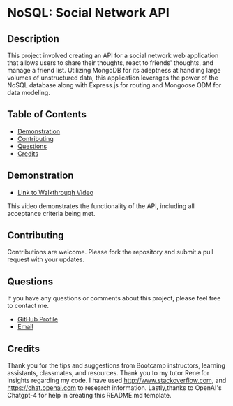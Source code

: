 
# NoSQL: Social Network API

## Description

This project involved creating an API for a social network web application that allows users to share their thoughts, react to friends' thoughts, and manage a friend list. Utilizing MongoDB for its adeptness at handling large volumes of unstructured data, this application leverages the power of the NoSQL database along with Express.js for routing and Mongoose ODM for data modeling. 

## Table of Contents

- [Demonstration](#demonstration)
- [Contributing](#contributing)
- [Questions](#questions)
- [Credits](#credits)


## Demonstration

- [Link to Walkthrough Video](<https://drive.google.com/file/d/10fRtjWYfJn6_fAcKUD5YZggneUzeE1l6/view?usp=sharing>)

This video demonstrates the functionality of the API, including all acceptance criteria being met.

## Contributing

Contributions are welcome. Please fork the repository and submit a pull request with your updates.

## Questions

If you have any questions or comments about this project, please feel free to contact me.

- [GitHub Profile](https://github.com/lepalmer01)
- [Email](lpalmer@live.com)

## Credits

Thank you for the tips and suggestions from Bootcamp instructors, learning assistants, classmates, and resources. Thank you to my tutor Rene for insights regarding my code. I have used http://www.stackoverflow.com, and https://chat.openai.com to research information. Lastly,thanks to OpenAI's Chatgpt-4 for help in creating this README.md template.